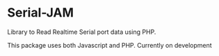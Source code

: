 # Serial-JAM

Library to Read Realtime Serial port data using PHP.

This package uses both Javascript and PHP. Currently on development
